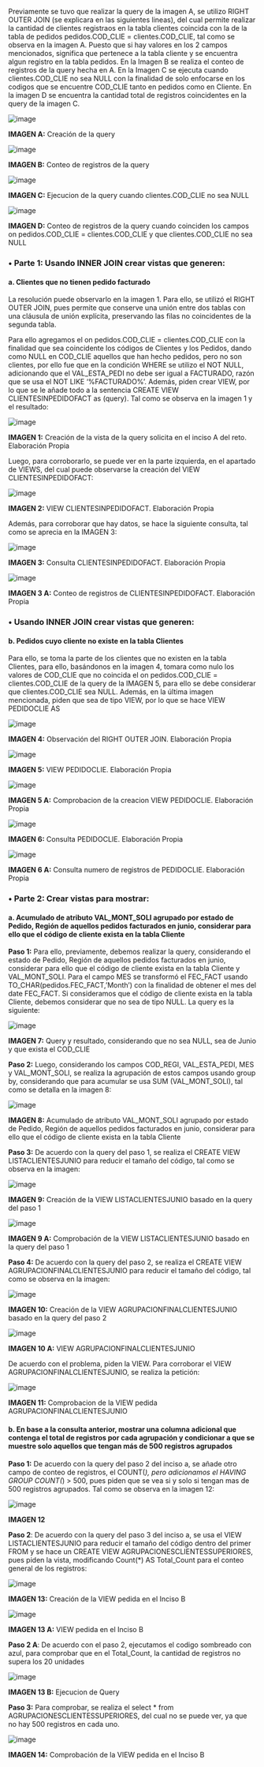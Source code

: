 Previamente se tuvo que realizar la query de la imagen A, se utilizo RIGHT OUTER JOIN (se explicara en las siguientes lineas), del cual permite realizar la cantidad de clientes registraos en la tabla clientes coincida con la de la tabla de pedidos pedidos.COD_CLIE = clientes.COD_CLIE, tal como se observa en la imagen A. Puesto que si hay valores en los 2 campos mencionados, significa que pertenece a la tabla cliente y se encuentra algun registro en la tabla pedidos. En la Imagen B se realiza el conteo de registros de la query hecha en A. En la Imagen C se ejecuta cuando clientes.COD_CLIE no sea NULL con la finalidad de solo enfocarse en los codigos que se encuentre COD_CLIE tanto en pedidos como en Cliente. En la imagen D se encuentra la cantidad total de registros coincidentes en la query de la imagen C.

![image](https://github.com/user-attachments/assets/8b08e070-c476-4921-ae40-a19cfa42908e)

**IMAGEN A:** Creación de la query

![image](https://github.com/user-attachments/assets/d16a85a7-4029-40f4-a885-5dc383e6db81)

**IMAGEN B:** Conteo de registros de la query

![image](https://github.com/user-attachments/assets/f5ac5473-0f59-449f-9f2f-2c4c7fc1b1ad)

**IMAGEN C:** Ejecucion de la query cuando clientes.COD_CLIE no sea NULL 

![image](https://github.com/user-attachments/assets/774a135a-3422-4f96-a54b-337fa1e3ea88)

**IMAGEN D:** Conteo de registros de la query cuando coinciden los campos on pedidos.COD_CLIE = clientes.COD_CLIE y que clientes.COD_CLIE no sea NULL 

### •	Parte 1: Usando INNER JOIN crear vistas que generen:
#### a.	Clientes que no tienen pedido facturado

La resolución puede observarlo en la imagen 1. Para ello, se utilizó el RIGHT OUTER JOIN, pues permite que conserve una unión entre dos tablas con una cláusula de unión explícita, preservando las filas no coincidentes de la segunda tabla.

Para ello agregamos el on pedidos.COD_CLIE = clientes.COD_CLIE con la finalidad que sea coincidente los códigos de Clientes y los Pedidos, dando como NULL en COD_CLIE aquellos que han hecho pedidos, pero no son clientes, por ello fue que en la condición WHERE  se utilizo el NOT NULL, adicionando que el VAL_ESTA_PEDI  no debe ser igual a FACTURADO, razón que se usa el NOT LIKE ‘%FACTURADO%’. Además, piden crear VIEW, por lo que se le añade todo a la sentencia CREATE VIEW CLIENTESINPEDIDOFACT as (query). Tal como se observa en la imagen 1 y el resultado:

![image](https://github.com/user-attachments/assets/39a8176c-c16b-436e-8cda-0b44e5b1ef37)

**IMAGEN 1:** Creación de la vista de la query solicita en el inciso A del reto. Elaboración Propia

Luego, para corroborarlo, se puede ver en la parte izquierda, en el apartado de VIEWS, del cual puede observarse la creación del VIEW CLIENTESINPEDIDOFACT: 

![image](https://github.com/user-attachments/assets/0691a832-5155-49d6-ac71-3dc96007c05a)

**IMAGEN 2:** VIEW CLIENTESINPEDIDOFACT. Elaboración Propia

Además, para corroborar que hay datos, se hace la siguiente consulta, tal como se aprecia en la IMAGEN 3:

![image](https://github.com/user-attachments/assets/06143ca1-c4e5-4d7d-afb1-ff625bdd7a03)

**IMAGEN 3:** Consulta CLIENTESINPEDIDOFACT. Elaboración Propia

![image](https://github.com/user-attachments/assets/451a9b3a-af8b-4caf-a4f6-91b675859286)


**IMAGEN 3 A:** Conteo de registros de CLIENTESINPEDIDOFACT. Elaboración Propia

### •	Usando INNER JOIN crear vistas que generen:
#### b.	Pedidos cuyo cliente no existe en la tabla Clientes
Para ello, se toma la parte de los clientes que no existen en la tabla Clientes, para ello, basándonos en la imagen 4, tomara como nulo los valores de COD_CLIE que no coincida el on pedidos.COD_CLIE = clientes.COD_CLIE de la query de la IMAGEN 5, para ello se debe considerar que clientes.COD_CLIE sea NULL. Además, en la última imagen mencionada, piden que sea de tipo VIEW, por lo que se hace VIEW PEDIDOCLIE AS

![image](https://github.com/user-attachments/assets/419a5911-e0cb-457c-b398-98a81f5e7df8)

**IMAGEN 4:** Observación del RIGHT OUTER JOIN. Elaboración Propia

![image](https://github.com/user-attachments/assets/9a11425b-ba9b-4df1-b335-61f85ed2d5b5)

**IMAGEN 5:**  VIEW PEDIDOCLIE. Elaboración Propia

![image](https://github.com/user-attachments/assets/79ceab03-cad7-4ed5-aa68-51a7895dc19b)

**IMAGEN 5 A:**  Comprobacion de la creacion VIEW PEDIDOCLIE. Elaboración Propia

![image](https://github.com/user-attachments/assets/ae112f47-7687-41b7-9a22-184d420199b7)

**IMAGEN 6:** Consulta PEDIDOCLIE. Elaboración Propia

![image](https://github.com/user-attachments/assets/4a9fa3aa-85c8-488f-9137-bf89bf9049bd)

**IMAGEN 6 A:** Consulta numero de registros de PEDIDOCLIE. Elaboración Propia

### •	Parte 2: Crear vistas para mostrar:
#### a.	Acumulado de atributo VAL_MONT_SOLI agrupado por estado de Pedido, Región de aquellos pedidos facturados en junio, considerar para ello que el código de cliente exista en la tabla Cliente

**Paso 1:** Para ello, previamente, debemos realizar la query, considerando el estado de Pedido, Región de aquellos pedidos facturados en junio, considerar para ello que el código de cliente exista en la tabla Cliente y VAL_MONT_SOLI. Para el campo MES se transformó el FEC_FACT usando TO_CHAR(pedidos.FEC_FACT,’Month’) con la finalidad de obtener el mes del date FEC_FACT. Si consideramos que el código de cliente exista en la tabla Cliente, debemos considerar que no sea de tipo NULL. La query es la siguiente:

![image](https://github.com/user-attachments/assets/455b0581-ae4b-4b71-ac81-28da19aeaa4c)

**IMAGEN 7:** Query y resultado, considerando que no sea NULL, sea de Junio y que exista el COD_CLIE

**Paso 2:** Luego, considerando los campos COD_REGI, VAL_ESTA_PEDI, MES y VAL_MONT_SOLI, se realiza la agrupación de estos campos usando group by, considerando que para acumular se usa SUM (VAL_MONT_SOLI), tal como se detalla en la imagen 8:

![image](https://github.com/user-attachments/assets/ed4ee1d0-2cee-4739-b364-15cc5ad19edd)

**IMAGEN 8:** Acumulado de atributo VAL_MONT_SOLI agrupado por estado de Pedido, Región de aquellos pedidos facturados en junio, considerar para ello que el código de cliente exista en la tabla Cliente

**Paso 3:** De acuerdo con la query del paso 1, se realiza el CREATE VIEW LISTACLIENTESJUNIO para reducir el tamaño del código, tal como se observa en la imagen:

![image](https://github.com/user-attachments/assets/9ecd6367-0892-410a-951c-05c8270e6447)

**IMAGEN 9:**  Creación de la VIEW LISTACLIENTESJUNIO basado en la query del paso 1

![image](https://github.com/user-attachments/assets/29607b61-79ff-4370-9831-e21897f0e62e)

**IMAGEN 9 A:**  Comprobación de la VIEW LISTACLIENTESJUNIO basado en la query del paso 1
	
**Paso 4:** De acuerdo con la query del paso 2, se realiza el CREATE VIEW AGRUPACIONFINALCLIENTESJUNIO para reducir el tamaño del código, tal como se observa en la imagen:

![image](https://github.com/user-attachments/assets/c6f4e57d-169a-46dd-bd2a-a43052823935)

**IMAGEN 10:**  Creación de la VIEW AGRUPACIONFINALCLIENTESJUNIO basado en la query del paso 2

![image](https://github.com/user-attachments/assets/f81c5a75-7151-4928-ba2d-46cbb45c8ffe)

**IMAGEN 10 A:**   VIEW AGRUPACIONFINALCLIENTESJUNIO 

De acuerdo con el problema, piden la VIEW. Para corroborar el VIEW AGRUPACIONFINALCLIENTESJUNIO, se realiza la petición:


![image](https://github.com/user-attachments/assets/49f2463a-4b81-49c5-9fe4-ac254ca96383)

**IMAGEN 11:** Comprobacion de la VIEW pedida AGRUPACIONFINALCLIENTESJUNIO

#### b.	En base a la consulta anterior, mostrar una columna adicional que contenga el total de registros por cada agrupación y condicionar a que se muestre solo aquellos que tengan más de 500 registros agrupados

**Paso 1:** De acuerdo con la query del paso 2 del inciso a, se añade otro campo de conteo de registros, el COUNT(*), pero adicionamos el HAVING GROUP  COUNT(*) > 500, pues piden que se vea si y solo si tengan mas de 500 registros agrupados. Tal como se observa en la imagen 12: 

![image](https://github.com/user-attachments/assets/004fea08-2b49-4993-af42-998c2ef6272b)

**IMAGEN 12**

**Paso 2**: De acuerdo con la query del paso 3 del inciso a, se usa el  VIEW LISTACLIENTESJUNIO para reducir el tamaño del código dentro del primer FROM y se hace un CREATE VIEW AGRUPACIONESCLIENTESSUPERIORES, pues piden la vista, modificando Count(*) AS Total_Count para el conteo general de los registros:


![image](https://github.com/user-attachments/assets/937c8711-4094-4505-b87f-e8bc5c15ef01)

**IMAGEN 13:** Creación de la VIEW pedida en el Inciso B


![image](https://github.com/user-attachments/assets/9d9219ec-9b70-412b-a28a-1e17c53df3f8)

**IMAGEN 13 A:** VIEW pedida en el Inciso B

**Paso 2 A**: De acuerdo con el paso 2, ejecutamos el codigo sombreado con azul, para comprobar que en el Total_Count, la cantidad de registros no supera los 20 unidades

![image](https://github.com/user-attachments/assets/976aa0b6-879e-4220-b8a9-1d64e25e3a45)

**IMAGEN 13 B:** Ejecucion de Query

**Paso 3:** Para comprobar, se realiza el select * from AGRUPACIONESCLIENTESSUPERIORES, del cual no se puede ver, ya que no hay 500 registros en cada uno.

![image](https://github.com/user-attachments/assets/617716a2-a060-407f-8242-e7ecb821626c)

**IMAGEN 14:** Comprobación de la VIEW pedida en el Inciso B
